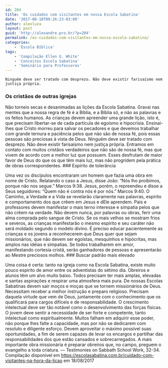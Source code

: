 ```yaml
---
id: 204
title: 'Os cuidados com visitantes em nossa Escola Sabatina'
date: '2017-08-18T09:26:23-03:00'
author: alexluza
layout: post
guid: 'http://alexandre.pro.br/?p=204'
permalink: /os-cuidados-com-visitantes-em-nossa-escola-sabatina/
categories:
    - 'Escola Bíblica'
tags:
    - 'Compilação Ellen G. White'
    - 'Conceitos Escola Sabatina'
    - 'Seminário para Professores'
---
```


```
Ninguém deve ser tratado com desprezo. Não deve existir farisaísmo nem justiça própria.
```

### Os cristãos de outras igrejas

Não torneis secas e desanimadas as lições da Escola Sabatina. Gravai nas mentes que a nossa regra de fé é a Bíblia, e a Bíblia só, e não as palavras e os feitos humanos. As crianças devem apreender uma grande lição, isto é, que precisam libertar-se de cada partícula de egoísmo e hipocrisia. Ensinai-lhes que Cristo morreu para salvar os pecadores e que devemos trabalhar com grande ternura e paciência pelos que não são de nossa fé, pois essas pessoas são preciosas à vista de Deus. Ninguém deve ser tratado com desprezo. Não deve existir farisaísmo nem justiça própria. Entramos em contato com muitos cristãos verdadeiros que não são de nossa fé, mas que vivem de acordo com a melhor luz que possuem. Esses desfrutam de maior favor de Deus do que os que têm mais luz, mas não progridem pela prática de obras correspondentes. ### Espírito de tolerância

Uma vez os discípulos encontraram um homem que fazia uma obra em nome de Cristo. Relatando o caso a Jesus, disse João: “Nós lho proibimos, porque não nos segue.” Marcos 9:38. Jesus, porém, o repreendeu e disse a Seus seguidores: “Quem não é contra nós é por nós.” Marcos 9:40. O Caminho, a Verdade e a Vida se revelarão claramente nas palavras, espírito e comportamento dos que crêem em Jesus e dEle aprendem. Pais e professores devem manifestar o mais terno interesse e simpatia pelos que não crêem na verdade. Não devem nunca, por palavras ou obras, ferir uma alma comprada pelo sangue de Cristo. Se os mais velhos se mostram frios e severos, as crianças manifestarão o mesmo espírito e seu caráter não será moldado segundo o modelo divino. É preciso educar pacientemente as crianças e os jovens a reconhecerem que Deus quer que sejam missionários, que não devem ser egoístas, mesquinhos e hipócritas, mas amplos nas idéias e simpatias. Se todos trabalharem em amor, manifestando cortesia cristã, serão ganhadores de pessoas e apresentarão ao Mestre preciosos molhos. ### Buscar padrão mais elevado

Uma coisa é certa: tanto na igreja como na Escola Sabatina, existe muito pouco espírito de amor entre os adventistas do sétimo dia. Obreiros e alunos têm um alvo muito baixo. Todos precisam ter mais amplas, elevadas e santas aspirações e respirar uma atmosfera mais pura. De nossas Escolas Sabatinas devem sair moços e moças que se tornem missionários de Deus. Necessitam receber a melhor instrução e preparo religioso. Precisam daquela virtude que vem de Deus, juntamente com o conhecimento que os qualificará para cargos difíceis e de responsabilidade. O crescimento intelectual deve ser tão notável como o desenvolvimento das forças físicas. O jovem deve sentir a necessidade de ser forte e competente, tanto intelectual como espiritualmente. Muitos falham em adquirir esse poder, não porque lhes falte a capacidade, mas por não se dedicarem com resoluto e diligente esforço. Devem aproveitar o máximo possível suas oportunidades, a fim de serem capazes de levar os encargos e partilhar das responsabilidades dos que estão cansados e sobrecarregados. A mais importante obra missionária é preparar obreiros que, no campo, preguem o evangelho a toda criatura. — Testimonies on Sabbath School Work, 32-34. Compilação disponível em https://escolasabatina.com.br/cuidado-com-visitantes-na-hora-da-licao em 18/08/2017